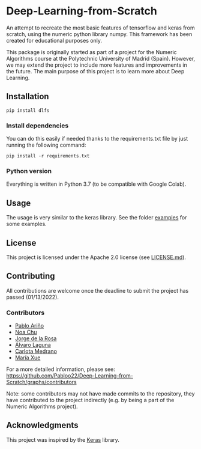 # Deep-Learning-from-Scratch
An attempt to recreate the most basic features of tensorflow and keras from scratch, using the numeric python library numpy. This
framework has been created for educational purposes only.

This package is originally started as part of a project for the Numeric Algorithms course at the 
Polytechnic University of Madrid (Spain). However, we may extend the project to include more features and 
improvements in the future. The main purpose of this project is to learn more about Deep Learning.

## Installation
```
pip install dlfs
```

### Install dependencies
You can do this easily if needed thanks to the requirements.txt file by just running the following command:
```
pip install -r requirements.txt
```

### Python version
Everything is written in Python 3.7 (to be compatible with Google Colab).

## Usage
The usage is very similar to the keras library. See the folder 
[examples](https://github.com/Pabloo22/Deep-Learning-from-Scratch/tree/main/examples) for some examples.

## License
This project is licensed under the Apache 2.0 license (see 
[LICENSE.md](https://github.com/Pabloo22/Deep-Learning-from-Scratch/blob/main/LICENSE)).

## Contributing
All contributions are welcome once the deadline to submit the project has passed (01/13/2022).

### Contributors
* [Pablo Ariño](https://github.com/Pabloo22)
* [Noa Chu](https://github.com/noachuartzt)
* [Jorge de la Rosa](https://github.com/Mixnikon108)
* [Álvaro Laguna](https://github.com/alvarola17)
* [Carlota Medrano](https://github.com/carlota-upm)
* [María Xue](https://github.com/maria-xue)

For a more detailed information, please see: https://github.com/Pabloo22/Deep-Learning-from-Scratch/graphs/contributors

Note: some contributors may not have made commits to the repository, they have contributed to the project 
indirectly (e.g. by being a part of the Numeric Algorithms project).

## Acknowledgments
This project was inspired by the [Keras](https://keras.io/) library.
